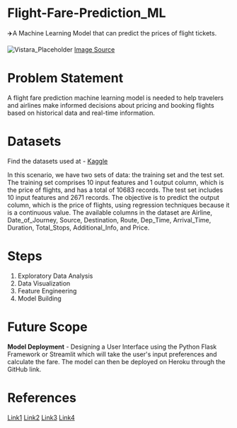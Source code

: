 # Flight-Fare-Prediction_ML
✈️A Machine Learning Model that can predict the prices of flight tickets.

![Vistara_Placeholder](https://user-images.githubusercontent.com/69362333/236670996-6c3aa7a8-4680-4610-a184-c40adbb58cfc.jpg)
[Image Source](https://www.holidify.com/collections/best-airline-in-india)

# Problem Statement
A flight fare prediction machine learning model is needed to help travelers and airlines make informed decisions about pricing and booking flights based on historical data and real-time information.

# Datasets
Find the datasets used at - [Kaggle](https://www.kaggle.com/nikhilmittal/flight-fare-prediction-mh/)

In this scenario, we have two sets of data: the training set and the test set. The training set comprises 10 input features and 1 output column, which is the price of flights, and has a total of 10683 records. The test set includes 10 input features and 2671 records. The objective is to predict the output column, which is the price of flights, using regression techniques because it is a continuous value. The available columns in the dataset are Airline, Date_of_Journey, Source, Destination, Route, Dep_Time, Arrival_Time, Duration, Total_Stops, Additional_Info, and Price.

# Steps
1. Exploratory Data Analysis
2. Data Visualization
3. Feature Engineering
4. Model Building 

# Future Scope
**Model Deployment** - Designing a User Interface using the Python Flask Framework or Streamlit which will take the user's input preferences and calculate the fare. The model can then be deployed on Heroku through the GitHub link.

# References
[Link1](https://medium.com/geekculture/flight-fare-prediction-93da3958eb95)
[Link2](https://www.analyticsvidhya.com/blog/2022/01/flight-fare-prediction-using-machine-learning/)
[Link3](https://medium.com/@skillcate/flight-fare-prediction-machine-learning-project-bc7363e6d9eb)
[Link4](https://machinelearningprojects.net/flight-price-prediction/#Step_8_%E2%80%93_Dropping_the_Duration_column_and_extracting_important_info_from_it)

